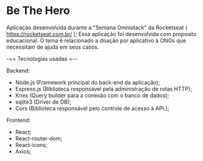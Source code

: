 # Be The Hero

Aplicação desenvolvida durante a  "Semana Omnistack" da Rocketseat ( https://rocketseat.com.br/ );
Essa aplicação foi desenvolvida com proposito educacional.
O tema é relacionado a doação por aplicativo á ONGs que necessitam de ajuda em seus casos.

-== Tecnologias usadas =--

Backend:
  - Node.js (Framework principal do back-end da aplicação);
  - Express.js (Biblioteca responsável pela administração de rotas HTTP);
  - Knex (Query builder para a conexão com o banco de dados);
  - sqlite3 (Driver de DB);
  - Cors (Biblioteca responsável pelo controle de acesso à API.);
  
Frontend:
  - React;
  - React-router-dom;
  - React-icons;
  - Axios;
